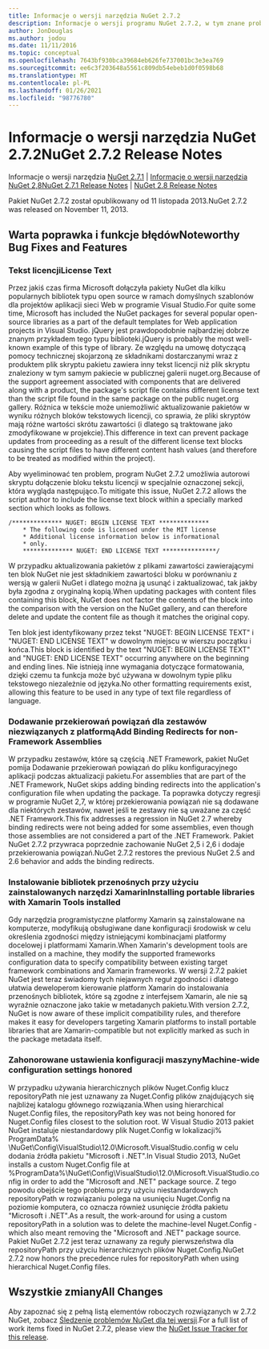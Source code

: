 ```yaml
---
title: Informacje o wersji narzędzia NuGet 2.7.2
description: Informacje o wersji programu NuGet 2.7.2, w tym znane problemy, poprawki błędów, dodane funkcje i DCR.
author: JonDouglas
ms.author: jodou
ms.date: 11/11/2016
ms.topic: conceptual
ms.openlocfilehash: 7643bf930bca39684eb626fe737001bc3e3ea769
ms.sourcegitcommit: ee6c3f203648a5561c809db54ebeb1d0f0598b68
ms.translationtype: MT
ms.contentlocale: pl-PL
ms.lasthandoff: 01/26/2021
ms.locfileid: "98776780"
---
```

# <a name="nuget-272-release-notes"></a><span data-ttu-id="e83e3-103">Informacje o wersji narzędzia NuGet 2.7.2</span><span class="sxs-lookup"><span data-stu-id="e83e3-103">NuGet 2.7.2 Release Notes</span></span>

<span data-ttu-id="e83e3-104">Informacje o wersji narzędzia [NuGet 2.7.1](../release-notes/nuget-2.7.1.md)  |  [Informacje o wersji narzędzia NuGet 2,8](../release-notes/nuget-2.8.md)</span><span class="sxs-lookup"><span data-stu-id="e83e3-104">[NuGet 2.7.1 Release Notes](../release-notes/nuget-2.7.1.md) | [NuGet 2.8 Release Notes](../release-notes/nuget-2.8.md)</span></span>

<span data-ttu-id="e83e3-105">Pakiet NuGet 2.7.2 został opublikowany od 11 listopada 2013.</span><span class="sxs-lookup"><span data-stu-id="e83e3-105">NuGet 2.7.2 was released on November 11, 2013.</span></span>

## <a name="noteworthy-bug-fixes-and-features"></a><span data-ttu-id="e83e3-106">Warta poprawka i funkcje błędów</span><span class="sxs-lookup"><span data-stu-id="e83e3-106">Noteworthy Bug Fixes and Features</span></span>

### <a name="license-text"></a><span data-ttu-id="e83e3-107">Tekst licencji</span><span class="sxs-lookup"><span data-stu-id="e83e3-107">License Text</span></span>
<span data-ttu-id="e83e3-108">Przez jakiś czas firma Microsoft dołączyła pakiety NuGet dla kilku popularnych bibliotek typu open source w ramach domyślnych szablonów dla projektów aplikacji sieci Web w programie Visual Studio.</span><span class="sxs-lookup"><span data-stu-id="e83e3-108">For quite some time, Microsoft has included the NuGet packages for several popular open-source libraries as a part of the default templates for Web application projects in Visual Studio.</span></span> <span data-ttu-id="e83e3-109">jQuery jest prawdopodobnie najbardziej dobrze znanym przykładem tego typu biblioteki.</span><span class="sxs-lookup"><span data-stu-id="e83e3-109">jQuery is probably the most well-known example of this type of library.</span></span> <span data-ttu-id="e83e3-110">Ze względu na umowę dotyczącą pomocy technicznej skojarzoną ze składnikami dostarczanymi wraz z produktem plik skryptu pakietu zawiera inny tekst licencji niż plik skryptu znaleziony w tym samym pakiecie w publicznej galerii nuget.org.</span><span class="sxs-lookup"><span data-stu-id="e83e3-110">Because of the support agreement associated with components that are delivered along with a product, the package's script file contains different license text than the script file found in the same package on the public nuget.org gallery.</span></span> <span data-ttu-id="e83e3-111">Różnica w tekście może uniemożliwić aktualizowanie pakietów w wyniku różnych bloków tekstowych licencji, co sprawia, że pliki skryptów mają różne wartości skrótu zawartości (i dlatego są traktowane jako zmodyfikowane w projekcie).</span><span class="sxs-lookup"><span data-stu-id="e83e3-111">This difference in text can prevent package updates from proceeding as a result of the different license text blocks causing the script files to have different content hash values (and therefore to be treated as modified within the project).</span></span>

<span data-ttu-id="e83e3-112">Aby wyeliminować ten problem, program NuGet 2.7.2 umożliwia autorowi skryptu dołączenie bloku tekstu licencji w specjalnie oznaczonej sekcji, która wygląda następująco.</span><span class="sxs-lookup"><span data-stu-id="e83e3-112">To mitigate this issue, NuGet 2.7.2 allows the script author to include the license text block within a specially marked section which looks as follows.</span></span>

```
/************** NUGET: BEGIN LICENSE TEXT **************
    * The following code is licensed under the MIT license
    * Additional license information below is informational
    * only.
    ************** NUGET: END LICENSE TEXT ***************/
```

<span data-ttu-id="e83e3-113">W przypadku aktualizowania pakietów z plikami zawartości zawierającymi ten blok NuGet nie jest składnikiem zawartości bloku w porównaniu z wersją w galerii NuGet i dlatego można ją usunąć i zaktualizować, tak jakby była zgodna z oryginalną kopią.</span><span class="sxs-lookup"><span data-stu-id="e83e3-113">When updating packages with content files containing this block, NuGet does not factor the contents of the block into the comparison with the version on the NuGet gallery, and can therefore delete and update the content file as though it matches the original copy.</span></span>

<span data-ttu-id="e83e3-114">Ten blok jest identyfikowany przez tekst "NUGET: BEGIN LICENSE TEXT" i "NUGET: END LICENSE TEXT" w dowolnym miejscu w wierszu początku i końca.</span><span class="sxs-lookup"><span data-stu-id="e83e3-114">This block is identified by the text "NUGET: BEGIN LICENSE TEXT" and "NUGET: END LICENSE TEXT" occurring anywhere on the beginning and ending lines.</span></span>  <span data-ttu-id="e83e3-115">Nie istnieją inne wymagania dotyczące formatowania, dzięki czemu ta funkcja może być używana w dowolnym typie pliku tekstowego niezależnie od języka.</span><span class="sxs-lookup"><span data-stu-id="e83e3-115">No other formatting requirements exist, allowing this feature to be used in any type of text file regardless of language.</span></span>

### <a name="add-binding-redirects-for-non-framework-assemblies"></a><span data-ttu-id="e83e3-116">Dodawanie przekierowań powiązań dla zestawów niezwiązanych z platformą</span><span class="sxs-lookup"><span data-stu-id="e83e3-116">Add Binding Redirects for non-Framework Assemblies</span></span>
<span data-ttu-id="e83e3-117">W przypadku zestawów, które są częścią .NET Framework, pakiet NuGet pomija Dodawanie przekierowań powiązań do pliku konfiguracyjnego aplikacji podczas aktualizacji pakietu.</span><span class="sxs-lookup"><span data-stu-id="e83e3-117">For assemblies that are part of the .NET Framework, NuGet skips adding binding redirects into the application's configuration file when updating the package.</span></span> <span data-ttu-id="e83e3-118">Ta poprawka dotyczy regresji w programie NuGet 2,7, w której przekierowania powiązań nie są dodawane dla niektórych zestawów, nawet jeśli te zestawy nie są uważane za część .NET Framework.</span><span class="sxs-lookup"><span data-stu-id="e83e3-118">This fix addresses a regression in NuGet 2.7 whereby binding redirects were not being added for some assemblies, even though those assemblies are not considered a part of the .NET Framework.</span></span> <span data-ttu-id="e83e3-119">Pakiet NuGet 2.7.2 przywraca poprzednie zachowanie NuGet 2,5 i 2,6 i dodaje przekierowania powiązań.</span><span class="sxs-lookup"><span data-stu-id="e83e3-119">NuGet 2.7.2 restores the previous NuGet 2.5 and 2.6 behavior and adds the binding redirects.</span></span>

### <a name="installing-portable-libraries-with-xamarin-tools-installed"></a><span data-ttu-id="e83e3-120">Instalowanie bibliotek przenośnych przy użyciu zainstalowanych narzędzi Xamarin</span><span class="sxs-lookup"><span data-stu-id="e83e3-120">Installing portable libraries with Xamarin Tools installed</span></span>
<span data-ttu-id="e83e3-121">Gdy narzędzia programistyczne platformy Xamarin są zainstalowane na komputerze, modyfikują obsługiwane dane konfiguracji środowisk w celu określenia zgodności między istniejącymi kombinacjami platformy docelowej i platformami Xamarin.</span><span class="sxs-lookup"><span data-stu-id="e83e3-121">When Xamarin's development tools are installed on a machine, they modify the supported frameworks configuration data to specify compatibility between existing target framework combinations and Xamarin frameworks.</span></span> <span data-ttu-id="e83e3-122">W wersji 2.7.2 pakiet NuGet jest teraz świadomy tych niejawnych reguł zgodności i dlatego ułatwia deweloperom kierowanie platform Xamarin do instalowania przenośnych bibliotek, które są zgodne z interfejsem Xamarin, ale nie są wyraźnie oznaczone jako takie w metadanych pakietu.</span><span class="sxs-lookup"><span data-stu-id="e83e3-122">With version 2.7.2, NuGet is now aware of these implicit compatibility rules, and therefore makes it easy for developers targeting Xamarin platforms to install portable libraries that are Xamarin-compatible but not explicitly marked as such in the package metadata itself.</span></span>

### <a name="machine-wide-configuration-settings-honored"></a><span data-ttu-id="e83e3-123">Zahonorowane ustawienia konfiguracji maszyny</span><span class="sxs-lookup"><span data-stu-id="e83e3-123">Machine-wide configuration settings honored</span></span>
<span data-ttu-id="e83e3-124">W przypadku używania hierarchicznych plików Nuget.Config klucz repositoryPath nie jest uznawany za Nuget.Config plików znajdujących się najbliżej katalogu głównego rozwiązania.</span><span class="sxs-lookup"><span data-stu-id="e83e3-124">When using hierarchical Nuget.Config files, the repositoryPath key was not being honored for Nuget.Config files closest to the solution root.</span></span> <span data-ttu-id="e83e3-125">W Visual Studio 2013 pakiet NuGet instaluje niestandardowy plik Nuget.Config w lokalizacji% ProgramData% \NuGet\Config\VisualStudio\12.0\Microsoft.VisualStudio.config w celu dodania źródła pakietu "Microsoft i .NET".</span><span class="sxs-lookup"><span data-stu-id="e83e3-125">In Visual Studio 2013, NuGet installs a custom Nuget.Config file at %ProgramData%\NuGet\Config\VisualStudio\12.0\Microsoft.VisualStudio.config in order to add the "Microsoft and .NET" package source.</span></span> <span data-ttu-id="e83e3-126">Z tego powodu obejście tego problemu przy użyciu niestandardowych repositoryPath w rozwiązaniu polega na usunięciu Nuget.Config na poziomie komputera, co oznacza również usunięcie źródła pakietu "Microsoft i .NET".</span><span class="sxs-lookup"><span data-stu-id="e83e3-126">As a result, the work-around for using a custom repositoryPath in a solution was to delete the machine-level Nuget.Config - which also meant removing the "Microsoft and .NET" package source.</span></span> <span data-ttu-id="e83e3-127">Pakiet NuGet 2.7.2 jest teraz uznawany za reguły pierwszeństwa dla repositoryPath przy użyciu hierarchicznych plików Nuget.Config.</span><span class="sxs-lookup"><span data-stu-id="e83e3-127">NuGet 2.7.2 now honors the precedence rules for repositoryPath when using hierarchical Nuget.Config files.</span></span>

## <a name="all-changes"></a><span data-ttu-id="e83e3-128">Wszystkie zmiany</span><span class="sxs-lookup"><span data-stu-id="e83e3-128">All Changes</span></span>
<span data-ttu-id="e83e3-129">Aby zapoznać się z pełną listą elementów roboczych rozwiązanych w 2.7.2 NuGet, zobacz [Śledzenie problemów NuGet dla tej wersji](https://nuget.codeplex.com/workitem/list/advanced?keyword=&status=All&type=All&priority=All&release=NuGet%202.7.2&assignedTo=All&component=All&sortField=LastUpdatedDate&sortDirection=Descending&page=0&reasonClosed=Fixed).</span><span class="sxs-lookup"><span data-stu-id="e83e3-129">For a full list of work items fixed in NuGet 2.7.2, please view the [NuGet Issue Tracker for this release](https://nuget.codeplex.com/workitem/list/advanced?keyword=&status=All&type=All&priority=All&release=NuGet%202.7.2&assignedTo=All&component=All&sortField=LastUpdatedDate&sortDirection=Descending&page=0&reasonClosed=Fixed).</span></span>
